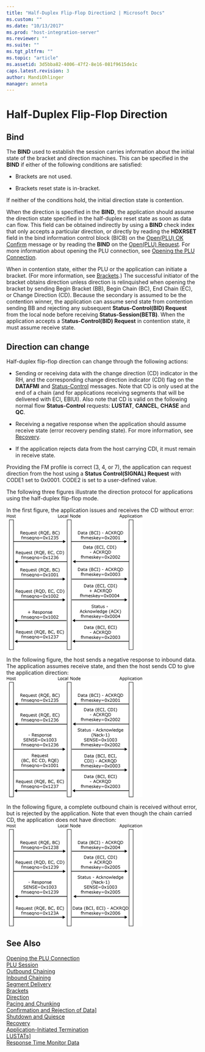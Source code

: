```yaml
---
title: "Half-Duplex Flip-Flop Direction2 | Microsoft Docs"
ms.custom: ""
ms.date: "10/13/2017"
ms.prod: "host-integration-server"
ms.reviewer: ""
ms.suite: ""
ms.tgt_pltfrm: ""
ms.topic: "article"
ms.assetid: 3d5bba82-4006-47f2-8e16-081f9615de1c
caps.latest.revision: 3
author: MandiOhlinger
manager: anneta
---
```

# Half-Duplex Flip-Flop Direction

## Bind
The **BIND** used to establish the session carries information about the initial state of the bracket and direction machines. This can be specified in the **BIND** if either of the following conditions are satisfied:  
  
-   Brackets are not used.  
  
-   Brackets reset state is in-bracket.  
  
 If neither of the conditions hold, the initial direction state is contention.  
  
 When the direction is specified in the **BIND**, the application should assume the direction state specified in the half-duplex reset state as soon as data can flow. This field can be obtained indirectly by using a **BIND** check index that only accepts a particular direction, or directly by reading the **HDXRSET** field in the bind information control block (BICB) on the [Open(PLU) OK Confirm](../Topic/Open\(PLU\)%20OConfirm2.md) message or by reading the **BIND** on the [Open(PLU) Request](../Topic/Open\(PLU\)%20Request1.md). For more information about opening the PLU connection, see [Opening the PLU Connection](../core/opening-the-plu-connection.md).  
  
 When in contention state, either the PLU or the application can initiate a bracket. (For more information, see [Brackets](../core/brackets.md).) The successful initiator of the bracket obtains direction unless direction is relinquished when opening the bracket by sending Begin Bracket (BB), Begin Chain (BC), End Chain (EC), or Change Direction (CD). Because the secondary is assumed to be the contention winner, the application can assume send state from contention sending BB and rejecting any subsequent **Status-Control(BID) Request** from the local node before receiving **Status-Session(BETB)**. When the application accepts a S**tatus-Control(BID) Request** in contention state, it must assume receive state.  
  
## Direction can change
Half-duplex flip-flop direction can change through the following actions:  
  
-   Sending or receiving data with the change direction (CD) indicator in the RH, and the corresponding change direction indicator (CDI) flag on the **DATAFMI** and [Status-Control](../Topic/Status-Control2.md) messages. Note that CD is only used at the end of a chain (and for applications receiving segments that will be delivered with ECI, EBIUI). Also note that CD is valid on the following normal flow **Status-Control** requests: **LUSTAT**, **CANCEL**, **CHASE** and **QC**.  
  
-   Receiving a negative response when the application should assume receive state (error recovery pending state). For more information, see [Recovery](../core/recovery.md).  
  
-   If the application rejects data from the host carrying CDI, it must remain in receive state.  
  
Providing the FM profile is correct (3, 4, or 7), the application can request direction from the host using a **Status Control(SIGNAL) Request** with CODE1 set to 0x0001. CODE2 is set to a user-defined value.  
  
The following three figures illustrate the direction protocol for applications using the half-duplex flip-flop mode.  
  
In the first figure, the application issues and receives the CD without error:   
 ![](../core/media/his-32703m.gif)  
  
In the following figure, the host sends a negative response to inbound data. The application assumes receive state, and then the host sends CD to give the application direction:   
 ![](../core/media/his-32703ma.gif)  
  
In the following figure, a complete outbound chain is received without error, but is rejected by the application. Note that even though the chain carried CD, the application does not have direction:   
 ![](../core/media/his-32703mb.gif)  
  
## See Also  
 [Opening the PLU Connection](../core/opening-the-plu-connection.md)   
 [PLU Session](../core/plu-session.md)   
 [Outbound Chaining](../core/outbound-chaining.md)   
 [Inbound Chaining](../core/inbound-chaining.md)   
 [Segment Delivery](../core/segment-delivery.md)   
 [Brackets](../core/brackets.md)   
 [Direction](../core/direction.md)   
 [Pacing and Chunking](../core/pacing-and-chunking.md)   
 [Confirmation and Rejection of Data\]](../core/confirmation-and-rejection-of-data.md)   
 [Shutdown and Quiesce](../core/shutdown-and-quiesce.md)   
 [Recovery](../core/recovery.md)   
 [Application-Initiated Termination](../core/application-initiated-termination.md)   
 [LUSTATs\]](../core/lustats.md)   
 [Response Time Monitor Data](../core/response-time-monitor-data.md)
